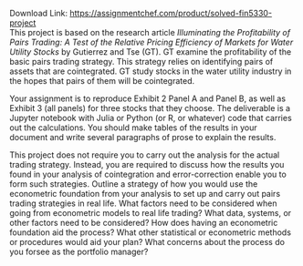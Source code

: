 Download Link: https://assignmentchef.com/product/solved-fin5330-project
<br>
This project is based on the research article <em>Illuminating the Profitability of Pairs Trading: A Test of the Relative Pricing Efficiency of Markets for Water Utility Stocks </em>by Gutierrez and Tse (GT). GT examine the profitability of the basic pairs trading strategy. This strategy relies on identifying pairs of assets that are cointegrated. GT study stocks in the water utility industry in the hopes that pairs of them will be cointegrated.

Your assignment is to reproduce Exhibit 2 Panel A and Panel B, as well as Exhibit 3 (all panels) for three stocks that they choose. The deliverable is a Jupyter notebook with Julia or Python (or R, or whatever) code that carries out the calculations. You should make tables of the results in your document and write several paragraphs of prose to explain the results.

This project does not require you to carry out the analysis for the actual trading strategy. Instead, you are required to discuss how the results you found in your analysis of cointegration and error-correction enable you to form such strategies. Outline a strategy of how you would use the econometric foundation from your analysis to set up and carry out pairs trading strategies in real life. What factors need to be considered when going from econometric models to real life trading? What data, systems, or other factors need to be considered? How does having an econometric foundation aid the process? What other statistical or econometric methods or procedures would aid your plan? What concerns about the process do you forsee as the portfolio manager?